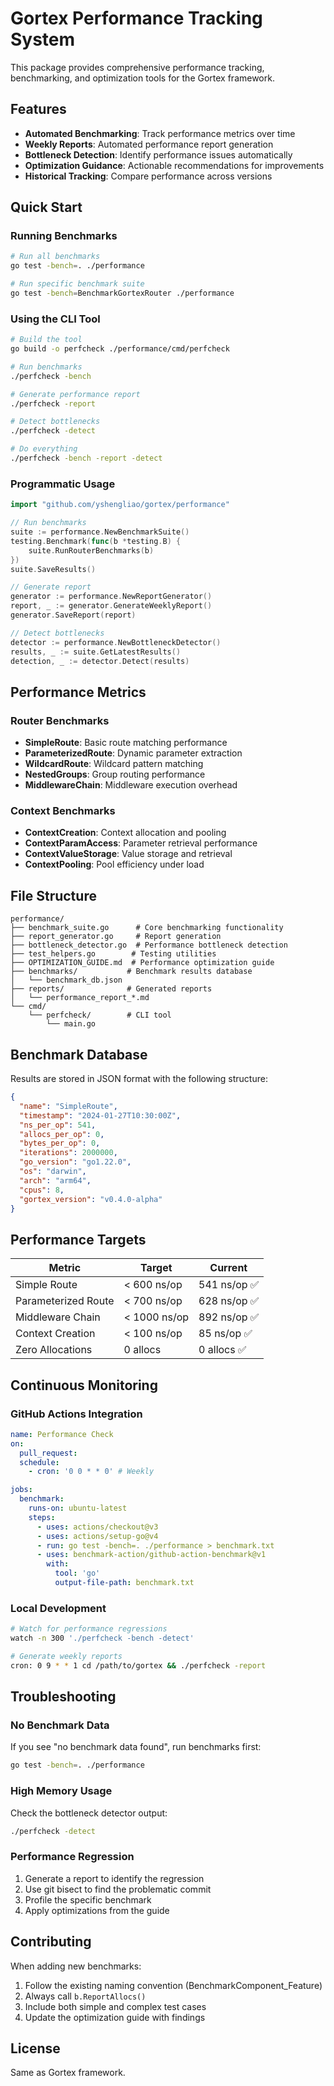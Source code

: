 # Gortex Performance Tracking System

This package provides comprehensive performance tracking, benchmarking, and optimization tools for the Gortex framework.

## Features

- **Automated Benchmarking**: Track performance metrics over time
- **Weekly Reports**: Automated performance report generation
- **Bottleneck Detection**: Identify performance issues automatically
- **Optimization Guidance**: Actionable recommendations for improvements
- **Historical Tracking**: Compare performance across versions

## Quick Start

### Running Benchmarks

```bash
# Run all benchmarks
go test -bench=. ./performance

# Run specific benchmark suite
go test -bench=BenchmarkGortexRouter ./performance
```

### Using the CLI Tool

```bash
# Build the tool
go build -o perfcheck ./performance/cmd/perfcheck

# Run benchmarks
./perfcheck -bench

# Generate performance report
./perfcheck -report

# Detect bottlenecks
./perfcheck -detect

# Do everything
./perfcheck -bench -report -detect
```

### Programmatic Usage

```go
import "github.com/yshengliao/gortex/performance"

// Run benchmarks
suite := performance.NewBenchmarkSuite()
testing.Benchmark(func(b *testing.B) {
    suite.RunRouterBenchmarks(b)
})
suite.SaveResults()

// Generate report
generator := performance.NewReportGenerator()
report, _ := generator.GenerateWeeklyReport()
generator.SaveReport(report)

// Detect bottlenecks
detector := performance.NewBottleneckDetector()
results, _ := suite.GetLatestResults()
detection, _ := detector.Detect(results)
```

## Performance Metrics

### Router Benchmarks
- **SimpleRoute**: Basic route matching performance
- **ParameterizedRoute**: Dynamic parameter extraction
- **WildcardRoute**: Wildcard pattern matching
- **NestedGroups**: Group routing performance
- **MiddlewareChain**: Middleware execution overhead

### Context Benchmarks
- **ContextCreation**: Context allocation and pooling
- **ContextParamAccess**: Parameter retrieval performance
- **ContextValueStorage**: Value storage and retrieval
- **ContextPooling**: Pool efficiency under load

## File Structure

```
performance/
├── benchmark_suite.go      # Core benchmarking functionality
├── report_generator.go     # Report generation
├── bottleneck_detector.go  # Performance bottleneck detection
├── test_helpers.go        # Testing utilities
├── OPTIMIZATION_GUIDE.md  # Performance optimization guide
├── benchmarks/           # Benchmark results database
│   └── benchmark_db.json
├── reports/              # Generated reports
│   └── performance_report_*.md
└── cmd/
    └── perfcheck/        # CLI tool
        └── main.go
```

## Benchmark Database

Results are stored in JSON format with the following structure:

```json
{
  "name": "SimpleRoute",
  "timestamp": "2024-01-27T10:30:00Z",
  "ns_per_op": 541,
  "allocs_per_op": 0,
  "bytes_per_op": 0,
  "iterations": 2000000,
  "go_version": "go1.22.0",
  "os": "darwin",
  "arch": "arm64",
  "cpus": 8,
  "gortex_version": "v0.4.0-alpha"
}
```

## Performance Targets

| Metric | Target | Current |
|--------|--------|---------|
| Simple Route | < 600 ns/op | 541 ns/op ✅ |
| Parameterized Route | < 700 ns/op | 628 ns/op ✅ |
| Middleware Chain | < 1000 ns/op | 892 ns/op ✅ |
| Context Creation | < 100 ns/op | 85 ns/op ✅ |
| Zero Allocations | 0 allocs | 0 allocs ✅ |

## Continuous Monitoring

### GitHub Actions Integration

```yaml
name: Performance Check
on:
  pull_request:
  schedule:
    - cron: '0 0 * * 0' # Weekly

jobs:
  benchmark:
    runs-on: ubuntu-latest
    steps:
      - uses: actions/checkout@v3
      - uses: actions/setup-go@v4
      - run: go test -bench=. ./performance > benchmark.txt
      - uses: benchmark-action/github-action-benchmark@v1
        with:
          tool: 'go'
          output-file-path: benchmark.txt
```

### Local Development

```bash
# Watch for performance regressions
watch -n 300 './perfcheck -bench -detect'

# Generate weekly reports
cron: 0 9 * * 1 cd /path/to/gortex && ./perfcheck -report
```

## Troubleshooting

### No Benchmark Data
If you see "no benchmark data found", run benchmarks first:
```bash
go test -bench=. ./performance
```

### High Memory Usage
Check the bottleneck detector output:
```bash
./perfcheck -detect
```

### Performance Regression
1. Generate a report to identify the regression
2. Use git bisect to find the problematic commit
3. Profile the specific benchmark
4. Apply optimizations from the guide

## Contributing

When adding new benchmarks:
1. Follow the existing naming convention (BenchmarkComponent_Feature)
2. Always call `b.ReportAllocs()`
3. Include both simple and complex test cases
4. Update the optimization guide with findings

## License

Same as Gortex framework.